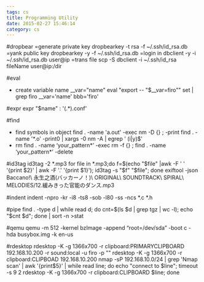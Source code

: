 ```yaml
---
tags: cs
title: Programming Utility
date: 2015-02-27 15:46:14
category: cs
---
```


#dropbear
=generate private key
dropbearkey -t rsa -f ~/.ssh/id_rsa.db
=yank public key
dropbearkey -y -f ~/.ssh/id_rsa.db
=login in
dbclient -y -i ~/.ssh/id_rsa.db user@ip
=trans file
scp -S dbclient -i ~/.ssh/id_rsa fileName user@ip:/dir

#eval
* create variable name
	__var="name"
	eval "export -- \"$__var=firo\""
	set | grep firo
	__var='name'
	bbb='firo'

#expr
expr "$name" : '\(.*\)\.conf'

#find
* find symbols in object 
	find . -name 'a.out' -exec nm -D {} \; -print
	find . -name '*.o' -print0 | xargs -0 nm -A | egrep ' (i|y)$'
* rm
find . -name ‘your_pattern*’ -exec rm -f {} \;
find . -name ‘your_pattern*’ -delete

#id3tag
id3tag -2 *.mp3
for file in *.mp3;do f=$(echo "$file" |awk -F ' ' '{print $2}' | awk -F '.' '{print $1}'); id3tag -s "$f" "$file";  done
exiftool -json Baccano\!\ 永生之酒\(バッカーノ！\)\ ORIGINAL\ SOUNDTRACK\ SPIRAL\ MELODIES/12.緩みきった官能のダンス.mp3

#indent
indent -npro -kr -i8 -ts8 -sob -l80 -ss -ncs *.c *.h

#pipe
find . -type d | while read d; do cnt=$(ls $d | grep tgz | wc -l); echo "$cnt $d"; done | sort -n >stat 

#qemu
qemu -m 512 -kernel bzImage -append “root=/dev/sda” -boot c -hda busybox.img -k en-us

#rdesktop
rdesktop -K -g 1366x700 -r clipboard:PRIMARYCLIPBOARD 192.168.10.200 -r sound:local -u firo -p ""
rdesktop -K -g 1366x700 -r clipboard:CLIPBOAD 192.168.10.200
nmap  -sP 192.168.10.0/24  | grep 'Nmap scan' | awk '{print$5}' | while read line; do echo "connect to $line";  timeout -s 9 2 rdesktop -K -g 1366x700 -r clipboard:CLIPBOARD $line; done
